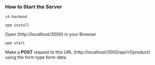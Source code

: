 ### How to Start the Server

`cd backend`

`npm install`

Open (http://localhost/3000) in your Browser

`npm start`

Make a **POST** request to this URL (http://localhost/3000/api/v1/product) using the form type form-data